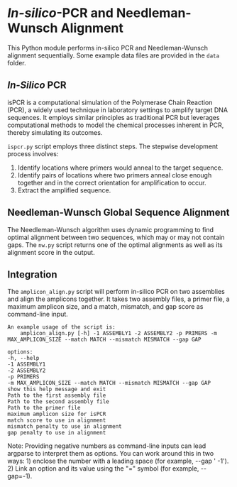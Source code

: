 # *In-silico*-PCR and Needleman-Wunsch Alignment
This Python module performs in-silico PCR and Needleman-Wunsch alignment sequentially. Some example data files are provided in the ```data``` folder.

## *In-Silico* PCR
isPCR is a computational simulation of the Polymerase Chain Reaction (PCR), a widely used technique in laboratory settings to amplify target DNA sequences. It employs similar principles as traditional PCR but leverages computational methods to model the chemical processes inherent in PCR, thereby simulating its outcomes.

```ispcr.py``` script employs three distinct steps. The stepwise development process involves:
1. Identify locations where primers would anneal to the target sequence.
2. Identify pairs of locations where two primers anneal close enough together and in the correct orientation for amplification to occur.
3. Extract the amplified sequence.

## Needleman-Wunsch Global Sequence Alignment
The Needleman-Wunsch algorithm uses dynamic programming to find optimal alignment between two sequences, which may or may not contain gaps. The ```nw.py``` script returns one of the optimal alignments as well as its alignment score in the output.

## Integration
The ```amplicon_align.py``` script will perform in-silico PCR on two assemblies and align the amplicons together. It takes two assembly files, a primer file, a maximum amplicon size, and a match, mismatch, and gap score as command-line input.

```
An example usage of the script is:
    amplicon_align.py [-h] -1 ASSEMBLY1 -2 ASSEMBLY2 -p PRIMERS -m MAX_AMPLICON_SIZE --match MATCH --mismatch MISMATCH --gap GAP

options:
-h, --help
-1 ASSEMBLY1
-2 ASSEMBLY2
-p PRIMERS
-m MAX_AMPLICON_SIZE --match MATCH --mismatch MISMATCH --gap GAP
show this help message and exit
Path to the first assembly file
Path to the second assembly file
Path to the primer file
maximum amplicon size for isPCR
match score to use in alignment
mismatch penalty to use in alignment
gap penalty to use in alignment
```

Note: Providing negative numbers as command-line inputs can lead argparse to interpret them as options. You can work around this in two ways: 1) enclose the number with a leading space (for example, --gap ' -1'). 2) Link an option and its value using the "=" symbol (for example, --gap=-1).
